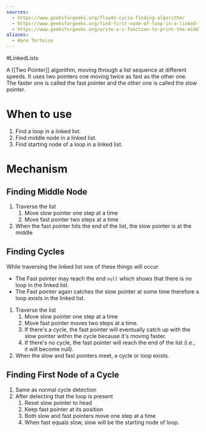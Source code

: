 ```yaml
---
sources:
  - https://www.geeksforgeeks.org/floyds-cycle-finding-algorithm/
  - https://www.geeksforgeeks.org/find-first-node-of-loop-in-a-linked-list/
  - https://www.geeksforgeeks.org/write-a-c-function-to-print-the-middle-of-the-linked-list/
aliases:
  - Hare Tortoise
---
```

#LinkedLists 

A [[Two Pointer]] algorithm, moving through a list sequence at different speeds. 
It uses two pointers one moving twice as fast as the other one. 
The faster one is called the fast pointer and the other one is called the slow pointer.
# When to use

1. Find a loop in a linked list. 
2. Find middle node in a linked list.
3. Find starting node of a loop in a linked list.

# Mechanism

## Finding Middle Node

1. Traverse the list
	1. Move slow pointer one step at a time
	2. Move fast pointer two steps at a time
2. When the fast pointer hits the end of the list, the slow pointer is at the middle

## Finding Cycles

While traversing the linked list one of these things will occur
- The Fast pointer may reach the end `null` which shows that there is no loop in the linked list.
- The Fast pointer again catches the slow pointer at some time therefore a loop exists in the linked list.

1. Traverse the list
	1. Move slow pointer one step at a time
	2. Move fast pointer moves two steps at a time.
	3. If there's a cycle, the fast pointer will eventually catch up with the slow pointer within the cycle because it's moving faster.
	4. If there's no cycle, the fast pointer will reach the end of the list (i.e., it will become null).
2. When the slow and fast pointers meet, a cycle or loop exists.
## Finding First Node of a Cycle

1. Same as normal cycle detection
2. After detecting that the loop is present
	1. Reset slow pointer to head 
	2. Keep fast pointer at its position
	3. Both slow and fast pointers move one step at a time
	4. When fast equals slow, slow will be the starting node of loop.